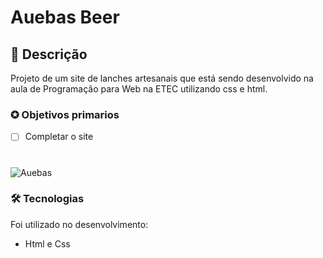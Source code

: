 # Auebas Beer

##  📖 Descrição    
<p>Projeto de um site de lanches artesanais que está sendo desenvolvido na aula de Programação para Web na ETEC utilizando css e html.</p>

### ✪ Objetivos primarios

- [ ] Completar o site

#
![Auebas](https://i.imgur.com/PKgx2ux.png)

### 🛠 Tecnologias

Foi utilizado no desenvolvimento:
- Html e Css